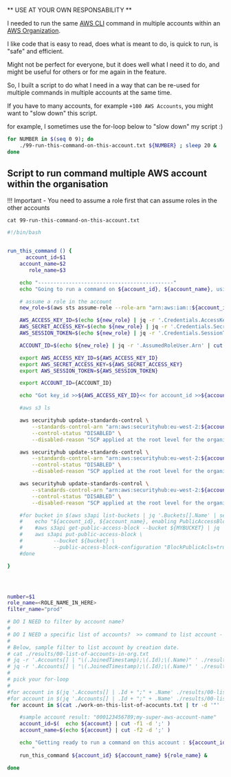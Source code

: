 
** USE AT YOUR OWN RESPONSABILITY **

I needed to run the same [AWS CLI](https://aws.amazon.com/cli/) command in multiple accounts within an [AWS Organization](https://aws.amazon.com/organizations/).

I like code that is easy to read, does what is meant to do, is quick to run, is "safe" and efficient.

Might not be perfect for everyone, but it does well what I need it to do, and might be useful for others or for me again in the feature.

So, I built a script to do what I need in a way that can be re-used for multiple commands in multiple accounts at the same time.

If you have to many accounts, for example `+100 AWS Accounts`, you might want to "slow down" this script.

for example, I sometimes use the for-loop below to "slow down" my script :)


```bash
for NUMBER in $(seq 0 9); do
    ./99-run-this-command-on-this-account.txt ${NUMBER} ; sleep 20 &
done
```



## Script to run command multiple AWS account within the organisation

!!! Important - You need to assume a role first that can assume roles in the other accounts


`cat 99-run-this-command-on-this-account.txt`

```bash
#!/bin/bash


run_this_command () {
      account_id=$1
    account_name=$2
       role_name=$3

    echo "--------------------------------------------"
    echo "Going to run a command on ${account_id}, ${account_name}, using the role: ${role_name}"

    # assume a role in the account
    new_role=$(aws sts assume-role --role-arn "arn:aws:iam::${account_id}:role/${role_name}" --role-session-name ${account_id}-${role_name})

    AWS_ACCESS_KEY_ID=$(echo ${new_role} | jq -r '.Credentials.AccessKeyId' )
    AWS_SECRET_ACCESS_KEY=$(echo ${new_role} | jq -r '.Credentials.SecretAccessKey' )
    AWS_SESSION_TOKEN=$(echo ${new_role} | jq -r '.Credentials.SessionToken' )

    ACCOUNT_ID=$(echo ${new_role} | jq -r '.AssumedRoleUser.Arn' | cut -f 5 -d ':')

    export AWS_ACCESS_KEY_ID=${AWS_ACCESS_KEY_ID}
    export AWS_SECRET_ACCESS_KEY=${AWS_SECRET_ACCESS_KEY}
    export AWS_SESSION_TOKEN=${AWS_SESSION_TOKEN}

    export ACCOUNT_ID={ACCOUNT_ID}

    echo "Got key_id >>${AWS_ACCESS_KEY_ID}<< for account_id >>${account_id}, ${account_name}<< "

    #aws s3 ls

    aws securityhub update-standards-control \
        --standards-control-arn "arn:aws:securityhub:eu-west-2:${account_id}:control/cis-aws-foundations-benchmark/v/1.2.0/1.13" \
        --control-status "DISABLED" \
        --disabled-reason "SCP applied at the root level for the organisation will block any root actions."

    aws securityhub update-standards-control \
        --standards-control-arn "arn:aws:securityhub:eu-west-2:${account_id}:control/cis-aws-foundations-benchmark/v/1.2.0/1.14" \
        --control-status "DISABLED" \
        --disabled-reason "SCP applied at the root level for the organisation will block any root actions."

    aws securityhub update-standards-control \
        --standards-control-arn "arn:aws:securityhub:eu-west-2:${account_id}:control/aws-foundational-security-best-practices/v/1.0.0/IAM.6" \
        --control-status "DISABLED" \
        --disabled-reason "SCP applied at the root level for the organisation will block any root actions."

    #for bucket in $(aws s3api list-buckets | jq '.Buckets[].Name' | sed s/'"'//g) ; do
    #    echo "${account_id}, ${account_name}, enabling PublicAccessBlockConfiguration for bucket: ${bucket}" ;
    #    #aws s3api get-public-access-block --bucket ${MYBUCKET} | jq '.PublicAccessBlockConfiguration' ;
    #    aws s3api put-public-access-block \
    #          --bucket ${bucket} \
    #          --public-access-block-configuration "BlockPublicAcls=true,IgnorePublicAcls=true,BlockPublicPolicy=true,RestrictPublicBuckets=true"
    #done

}




number=$1
role_name=<ROLE_NAME_IN_HERE>
filter_name="prod"

# DO I NEED to filter by account name?
#
# DO I NEED a specific list of accounts?  >> command to list account - 'aws organizations list-accounts'
#
# Below, sample filter to list account by creation date.
# cat ./results/00-list-of-accounts-in-org.txt
# jq -r '.Accounts[] | "\(.JoinedTimestamp);\(.Id);\(.Name)" ' ./results/00-list-of-accounts-in-org.txt  | sort | grep '2022-03' | awk -F ';' '{print $2 ";" $3}'
# jq -r '.Accounts[] | "\(.JoinedTimestamp);\(.Id);\(.Name)" ' ./results/00-list-of-accounts-in-org.txt  | sort | grep '2022-03' | awk -F ';' '{print $2 ";" $3}' > work-on-this-list-of-accounts.txt
#
# pick your for-loop
#
#for account in $(jq '.Accounts[] | .Id + ";" + .Name' ./results/00-list-of-accounts-in-org.txt | tr -d '"' | sort | grep ^${number} | grep -v ${filter_name} ); do
#for account in $(jq '.Accounts[] | .Id + ";" + .Name' ./results/00-list-of-accounts-in-org.txt | tr -d '"' | sort | grep ^${number} ); do
 for account in $(cat ./work-on-this-list-of-acocunts.txt | tr -d '"' | sort | grep ^${number} ); do

    #sample account result: "000123456789;my-super-aws-account-name"
    account_id=$(  echo ${account} | cut -f1 -d ';' )
    account_name=$(echo ${account} | cut -f2 -d ';' )

    echo "Getting ready to run a command on this account : ${account_id}; ${account_name}
        "
    run_this_command ${account_id} ${account_name} ${role_name} &

done

```
